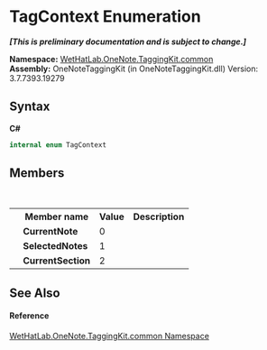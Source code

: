 # TagContext Enumeration
 _**\[This is preliminary documentation and is subject to change.\]**_

**Namespace:**&nbsp;<a href="bcdbab9c-63d1-48a4-6937-af53fb8d9a55.md">WetHatLab.OneNote.TaggingKit.common</a><br />**Assembly:**&nbsp;OneNoteTaggingKit (in OneNoteTaggingKit.dll) Version: 3.7.7393.19279

## Syntax

**C#**<br />
``` C#
internal enum TagContext
```


## Members
&nbsp;<table><tr><th></th><th>Member name</th><th>Value</th><th>Description</th></tr><tr><td /><td target="F:WetHatLab.OneNote.TaggingKit.common.TagContext.CurrentNote">**CurrentNote**</td><td>0</td><td /></tr><tr><td /><td target="F:WetHatLab.OneNote.TaggingKit.common.TagContext.SelectedNotes">**SelectedNotes**</td><td>1</td><td /></tr><tr><td /><td target="F:WetHatLab.OneNote.TaggingKit.common.TagContext.CurrentSection">**CurrentSection**</td><td>2</td><td /></tr></table>

## See Also


#### Reference
<a href="bcdbab9c-63d1-48a4-6937-af53fb8d9a55.md">WetHatLab.OneNote.TaggingKit.common Namespace</a><br />